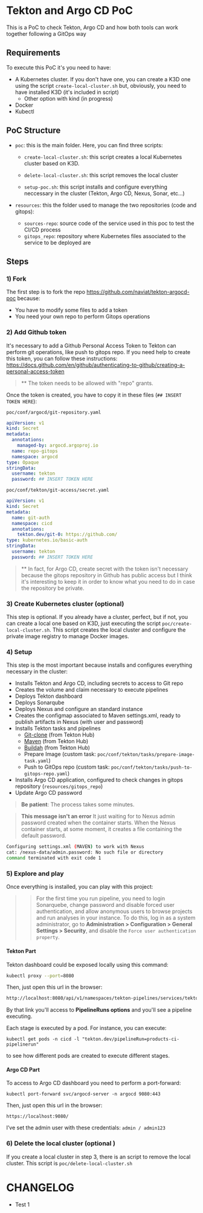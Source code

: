 # Tekton and Argo CD PoC

This is a PoC to check Tekton, Argo CD and how both tools can work together following a GitOps way

## Requirements

To execute this PoC it's you need to have:

- A Kubernetes cluster. If you don't have one, you can create a K3D one using the script `create-local-cluster.sh` but, obviously, you need to have installed K3D (it's included in script)
  - Other option with kind (in progress)
- Docker
- Kubectl

## PoC Structure

- `poc`: this is the main folder. Here, you can find three scripts:

  - `create-local-cluster.sh`: this script creates a local Kubernetes cluster based on K3D.

  - `delete-local-cluster.sh`: this script removes the local cluster

  - `setup-poc.sh`: this script installs and configure everything neccessary in the cluster (Tekton, Argo CD, Nexus, Sonar, etc...)

- `resources`: this the folder used to manage the two repositories (code and gitops):
  - `sources-repo`: source code of the service used in this poc to test the CI/CD process
  - `gitops_repo`: repository where Kubernetes files associated to the service to be deployed are

## Steps

### 1) Fork

The first step is to fork the repo <https://github.com/naviat/tekton-argocd-poc> because:

- You have to modify some files to add a token
- You need your own repo to perform Gitops operations

### 2) Add Github token

It's necessary to add a Github Personal Access Token to Tekton can perform git operations, like push to gitops repo. If you need help to create this token, you can follow these instructions: <https://docs.github.com/en/github/authenticating-to-github/creating-a-personal-access-token>

> ** The token needs to be allowed with "repo" grants.

Once the token is created, you have to copy it in these files (`## INSERT TOKEN HERE`):

`poc/conf/argocd/git-repository.yaml`

```yaml
apiVersion: v1
kind: Secret
metadata:
  annotations:
    managed-by: argocd.argoproj.io
  name: repo-gitops
  namespace: argocd
type: Opaque
stringData:
  username: tekton
  password: ## INSERT TOKEN HERE
```

`poc/conf/tekton/git-access/secret.yaml`

```yaml
apiVersion: v1
kind: Secret
metadata:
  name: git-auth
  namespace: cicd
  annotations:
    tekton.dev/git-0: https://github.com/
type: kubernetes.io/basic-auth
stringData:
  username: tekton
  password: ## INSERT TOKEN HERE
```

> ** In fact, for Argo CD, create secret with the token isn't necessary because the gitops repository in Github has public access but I think it's interesting to keep it in order to know what you need to do in case the repository be private.

### 3) Create Kubernetes cluster (optional)

This step is optional. If you already have a cluster, perfect, but if not, you can create a local one based on K3D, just executing the script `poc/create-local-cluster.sh`. This script creates the local cluster and configure the private image registry to manage Docker images.

### 4) Setup

This step is the most important because installs and configures everything necessary in the cluster:

- Installs Tekton and Argo CD, including secrets to access to Git repo
- Creates the volume and claim necessary to execute pipelines
- Deploys Tekton dashboard
- Deploys Sonarqube
- Deploys Nexus and configure an standard instance
- Creates the configmap associated to Maven settings.xml, ready to publish artifacts in Nexus (with user and password)
- Installs Tekton tasks and pipelines
  - [Git-clone](https://hub-preview.tekton.dev/detail/34) (from Tekton Hub)
  - [Maven](https://hub-preview.tekton.dev/detail/65) (from Tekton Hub)
  - [Buildah](https://hub-preview.tekton.dev/detail/13) (from Tekton Hub)
  - Prepare Image (custom task: `poc/conf/tekton/tasks/prepare-image-task.yaml`)
  - Push to GitOps repo (custom task: `poc/conf/tekton/tasks/push-to-gitops-repo.yaml`)
- Installs Argo CD application, configured to check changes in gitops repository (`resources/gitops_repo`)
- Update Argo CD password

> **Be patient**: The process takes some minutes.

> **This message isn't an error** It just waiting for to Nexus admin password created when the container starts. When the Nexus container starts, at some moment, it creates a file containing the default password.

```sh
Configuring settings.xml (MAVEN) to work with Nexus
cat: /nexus-data/admin.password: No such file or directory
command terminated with exit code 1
```

### 5) Explore and play

Once everything is installed, you can play with this project:

>> For the first time you run pipeline, you need to login Sonarquebe, change password and disable forced user authentication, and allow anonymous users to browse projects and run analyses in your instance. To do this, log in as a system administrator, go to **Administration > Configuration > General Settings > Security**, and disable the `Force user authentication property`.

#### Tekton Part

Tekton dashboard could be exposed locally using this command:

```sh
kubectl proxy --port=8080
```

Then, just open this url in the browser:

```sh
http://localhost:8080/api/v1/namespaces/tekton-pipelines/services/tekton-dashboard:http/proxy/#/namespaces/cicd/pipelineruns
```

By that link you'll access to **PipelineRuns options** and you'll see a pipeline executing.

Each stage is executed by a pod. For instance, you can execute:

`kubectl get pods -n cicd -l "tekton.dev/pipelineRun=products-ci-pipelinerun"`

to see how different pods are created to execute different stages.

#### Argo CD Part

To access to Argo CD dashboard you need to perform a port-forward:

`kubectl port-forward svc/argocd-server -n argocd 9080:443`

Then, just open this url in the browser:

`https://localhost:9080/`

I’ve set the admin user with these credentials: `admin / admin123`

### 6) Delete the local cluster (optional )

If you create a local cluster in step 3, there is an script to remove the local cluster. This script is `poc/delete-local-cluster.sh`

# CHANGELOG

- Test 1
